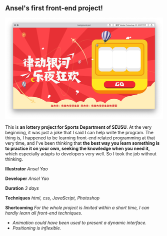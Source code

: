 ## Ansel's first front-end project!

<div align=center><img src="https://github.com/AnselYao/Portfolio/blob/master/Lottery/images/preview.jpg" /></div>

This is __an lottery project for Sports Department of SEUSU__. At the very beginning, it was just a joke that I said I can help write the program. The thing is, I happened to be learning front-end related programming at that very time, and I've been thinking that __the best way you learn something is to practice it on your own, seeking the knowledge when you need it,__ which especially adapts to developers very well. So I took the job without thinking.

**Illustrator**  *Ansel Yao*

**Developer**  *Ansel Yao*

**Duration**  *3 days*

**Techniques**  *html, css, JavaScript, Photoshop*

**Shortcoming**  *For the whole project is limited within a short time, I can hardly learn all front-end techniques.* 
* _Animation could have been used to present a dynamic interface._
* _Positioning is inflexible._
